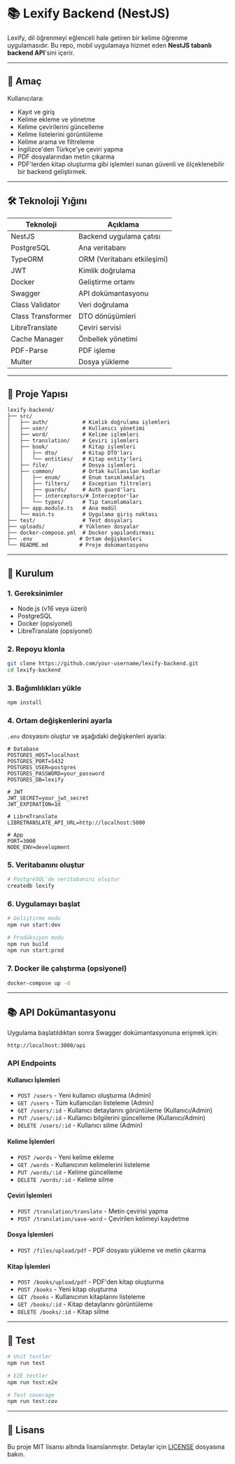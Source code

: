 # 📚 Lexify Backend (NestJS)

Lexify, dil öğrenmeyi eğlenceli hale getiren bir kelime öğrenme uygulamasıdır. Bu repo, mobil uygulamaya hizmet eden **NestJS tabanlı backend API**'sini içerir.

---

## 🚀 Amaç

Kullanıcılara:

- Kayıt ve giriş
- Kelime ekleme ve yönetme
- Kelime çevirilerini güncelleme
- Kelime listelerini görüntüleme
- Kelime arama ve filtreleme
- İngilizce'den Türkçe'ye çeviri yapma
- PDF dosyalarından metin çıkarma
- PDF'lerden kitap oluşturma
  gibi işlemleri sunan güvenli ve ölçeklenebilir bir backend geliştirmek.

---

## 🛠 Teknoloji Yığını

| Teknoloji         | Açıklama                    |
| ----------------- | --------------------------- |
| NestJS            | Backend uygulama çatısı     |
| PostgreSQL        | Ana veritabanı              |
| TypeORM           | ORM (Veritabanı etkileşimi) |
| JWT               | Kimlik doğrulama            |
| Docker            | Geliştirme ortamı           |
| Swagger           | API dokümantasyonu          |
| Class Validator   | Veri doğrulama              |
| Class Transformer | DTO dönüşümleri             |
| LibreTranslate    | Çeviri servisi              |
| Cache Manager     | Önbellek yönetimi           |
| PDF-Parse         | PDF işleme                  |
| Multer            | Dosya yükleme               |

---

## 📁 Proje Yapısı

```
lexify-backend/
├── src/
│   ├── auth/           # Kimlik doğrulama işlemleri
│   ├── user/           # Kullanıcı yönetimi
│   ├── word/           # Kelime işlemleri
│   ├── translation/    # Çeviri işlemleri
│   ├── book/           # Kitap işlemleri
│   │   ├── dto/        # Kitap DTO'ları
│   │   └── entities/   # Kitap entity'leri
│   ├── file/           # Dosya işlemleri
│   ├── common/         # Ortak kullanılan kodlar
│   │   ├── enum/       # Enum tanımlamaları
│   │   ├── filters/    # Exception filtreleri
│   │   ├── guards/     # Auth guard'ları
│   │   ├── interceptors/# Interceptor'lar
│   │   └── types/      # Tip tanımlamaları
│   ├── app.module.ts   # Ana modül
│   └── main.ts         # Uygulama giriş noktası
├── test/               # Test dosyaları
├── uploads/           # Yüklenen dosyalar
├── docker-compose.yml  # Docker yapılandırması
├── .env               # Ortam değişkenleri
└── README.md          # Proje dokümantasyonu
```

---

## 🔧 Kurulum

### 1. Gereksinimler

- Node.js (v16 veya üzeri)
- PostgreSQL
- Docker (opsiyonel)
- LibreTranslate (opsiyonel)

### 2. Repoyu klonla

```bash
git clone https://github.com/your-username/lexify-backend.git
cd lexify-backend
```

### 3. Bağımlılıkları yükle

```bash
npm install
```

### 4. Ortam değişkenlerini ayarla

`.env` dosyasını oluştur ve aşağıdaki değişkenleri ayarla:

```env
# Database
POSTGRES_HOST=localhost
POSTGRES_PORT=5432
POSTGRES_USER=postgres
POSTGRES_PASSWORD=your_password
POSTGRES_DB=lexify

# JWT
JWT_SECRET=your_jwt_secret
JWT_EXPIRATION=1d

# LibreTranslate
LIBRETRANSLATE_API_URL=http://localhost:5000

# App
PORT=3000
NODE_ENV=development
```

### 5. Veritabanını oluştur

```bash
# PostgreSQL'de veritabanını oluştur
createdb lexify
```

### 6. Uygulamayı başlat

```bash
# Geliştirme modu
npm run start:dev

# Prodüksiyon modu
npm run build
npm run start:prod
```

### 7. Docker ile çalıştırma (opsiyonel)

```bash
docker-compose up -d
```

---

## 📚 API Dokümantasyonu

Uygulama başlatıldıktan sonra Swagger dokümantasyonuna erişmek için:

```
http://localhost:3000/api
```

### API Endpoints

#### Kullanıcı İşlemleri

- `POST /users` - Yeni kullanıcı oluşturma (Admin)
- `GET /users` - Tüm kullanıcıları listeleme (Admin)
- `GET /users/:id` - Kullanıcı detaylarını görüntüleme (Kullanıcı/Admin)
- `PUT /users/:id` - Kullanıcı bilgilerini güncelleme (Kullanıcı/Admin)
- `DELETE /users/:id` - Kullanıcı silme (Admin)

#### Kelime İşlemleri

- `POST /words` - Yeni kelime ekleme
- `GET /words` - Kullanıcının kelimelerini listeleme
- `PUT /words/:id` - Kelime güncelleme
- `DELETE /words/:id` - Kelime silme

#### Çeviri İşlemleri

- `POST /translation/translate` - Metin çevirisi yapma
- `POST /translation/save-word` - Çevirilen kelimeyi kaydetme

#### Dosya İşlemleri

- `POST /files/upload/pdf` - PDF dosyası yükleme ve metin çıkarma

#### Kitap İşlemleri

- `POST /books/upload/pdf` - PDF'den kitap oluşturma
- `POST /books` - Yeni kitap oluşturma
- `GET /books` - Kullanıcının kitaplarını listeleme
- `GET /books/:id` - Kitap detaylarını görüntüleme
- `DELETE /books/:id` - Kitap silme

---

## 🧪 Test

```bash
# Unit testler
npm run test

# E2E testler
npm run test:e2e

# Test coverage
npm run test:cov
```

---

## 📝 Lisans

Bu proje MIT lisansı altında lisanslanmıştır. Detaylar için [LICENSE](LICENSE) dosyasına bakın.
